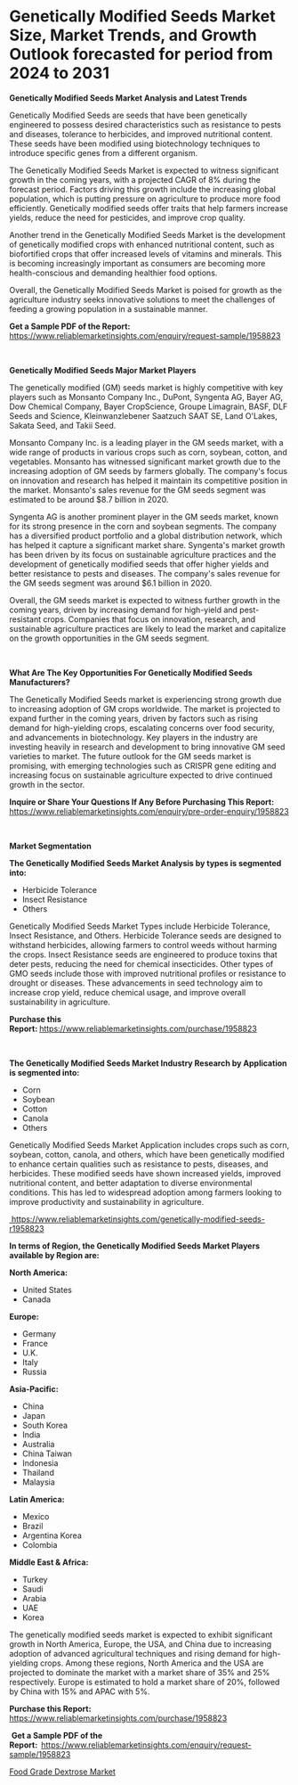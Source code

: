 <p><h1>Genetically Modified Seeds Market Size, Market Trends, and Growth Outlook forecasted for period from 2024 to 2031</h1></p><p><strong>Genetically Modified Seeds Market Analysis and Latest Trends</strong></p>
<p><p>Genetically Modified Seeds are seeds that have been genetically engineered to possess desired characteristics such as resistance to pests and diseases, tolerance to herbicides, and improved nutritional content. These seeds have been modified using biotechnology techniques to introduce specific genes from a different organism.</p><p>The Genetically Modified Seeds Market is expected to witness significant growth in the coming years, with a projected CAGR of 8% during the forecast period. Factors driving this growth include the increasing global population, which is putting pressure on agriculture to produce more food efficiently. Genetically modified seeds offer traits that help farmers increase yields, reduce the need for pesticides, and improve crop quality.</p><p>Another trend in the Genetically Modified Seeds Market is the development of genetically modified crops with enhanced nutritional content, such as biofortified crops that offer increased levels of vitamins and minerals. This is becoming increasingly important as consumers are becoming more health-conscious and demanding healthier food options.</p><p>Overall, the Genetically Modified Seeds Market is poised for growth as the agriculture industry seeks innovative solutions to meet the challenges of feeding a growing population in a sustainable manner.</p></p>
<p><strong>Get a Sample PDF of the Report:&nbsp;</strong> <a href="https://www.reliablemarketinsights.com/enquiry/request-sample/1958823">https://www.reliablemarketinsights.com/enquiry/request-sample/1958823</a></p>
<p>&nbsp;</p>
<p><strong>Genetically Modified Seeds Major Market Players</strong></p>
<p><p>The genetically modified (GM) seeds market is highly competitive with key players such as Monsanto Company Inc., DuPont, Syngenta AG, Bayer AG, Dow Chemical Company, Bayer CropScience, Groupe Limagrain, BASF, DLF Seeds and Science, Kleinwanzlebener Saatzuch SAAT SE, Land O'Lakes, Sakata Seed, and Takii Seed.</p><p>Monsanto Company Inc. is a leading player in the GM seeds market, with a wide range of products in various crops such as corn, soybean, cotton, and vegetables. Monsanto has witnessed significant market growth due to the increasing adoption of GM seeds by farmers globally. The company's focus on innovation and research has helped it maintain its competitive position in the market. Monsanto's sales revenue for the GM seeds segment was estimated to be around $8.7 billion in 2020.</p><p>Syngenta AG is another prominent player in the GM seeds market, known for its strong presence in the corn and soybean segments. The company has a diversified product portfolio and a global distribution network, which has helped it capture a significant market share. Syngenta's market growth has been driven by its focus on sustainable agriculture practices and the development of genetically modified seeds that offer higher yields and better resistance to pests and diseases. The company's sales revenue for the GM seeds segment was around $6.1 billion in 2020.</p><p>Overall, the GM seeds market is expected to witness further growth in the coming years, driven by increasing demand for high-yield and pest-resistant crops. Companies that focus on innovation, research, and sustainable agriculture practices are likely to lead the market and capitalize on the growth opportunities in the GM seeds segment.</p></p>
<p>&nbsp;</p>
<p><strong>What Are The Key Opportunities For Genetically Modified Seeds Manufacturers?</strong></p>
<p><p>The Genetically Modified Seeds market is experiencing strong growth due to increasing adoption of GM crops worldwide. The market is projected to expand further in the coming years, driven by factors such as rising demand for high-yielding crops, escalating concerns over food security, and advancements in biotechnology. Key players in the industry are investing heavily in research and development to bring innovative GM seed varieties to market. The future outlook for the GM seeds market is promising, with emerging technologies such as CRISPR gene editing and increasing focus on sustainable agriculture expected to drive continued growth in the sector.</p></p>
<p><strong>Inquire or Share Your Questions If Any Before Purchasing This Report:</strong> <a href="https://www.reliablemarketinsights.com/enquiry/pre-order-enquiry/1958823">https://www.reliablemarketinsights.com/enquiry/pre-order-enquiry/1958823</a></p>
<p>&nbsp;</p>
<p><strong>Market Segmentation</strong></p>
<p><strong>The Genetically Modified Seeds Market Analysis by types is segmented into:</strong></p>
<p><ul><li>Herbicide Tolerance</li><li>Insect Resistance</li><li>Others</li></ul></p>
<p><p>Genetically Modified Seeds Market Types include Herbicide Tolerance, Insect Resistance, and Others. Herbicide Tolerance seeds are designed to withstand herbicides, allowing farmers to control weeds without harming the crops. Insect Resistance seeds are engineered to produce toxins that deter pests, reducing the need for chemical insecticides. Other types of GMO seeds include those with improved nutritional profiles or resistance to drought or diseases. These advancements in seed technology aim to increase crop yield, reduce chemical usage, and improve overall sustainability in agriculture.</p></p>
<p><strong>Purchase this Report:&nbsp;</strong><a href="https://www.reliablemarketinsights.com/purchase/1958823">https://www.reliablemarketinsights.com/purchase/1958823</a></p>
<p>&nbsp;</p>
<p><strong>The Genetically Modified Seeds Market Industry Research by Application is segmented into:</strong></p>
<p><ul><li>Corn</li><li>Soybean</li><li>Cotton</li><li>Canola</li><li>Others</li></ul></p>
<p><p>Genetically Modified Seeds Market Application includes crops such as corn, soybean, cotton, canola, and others, which have been genetically modified to enhance certain qualities such as resistance to pests, diseases, and herbicides. These modified seeds have shown increased yields, improved nutritional content, and better adaptation to diverse environmental conditions. This has led to widespread adoption among farmers looking to improve productivity and sustainability in agriculture.</p></p>
<p><a href="https://www.reliablemarketinsights.com/genetically-modified-seeds-r1958823">&nbsp;https://www.reliablemarketinsights.com/genetically-modified-seeds-r1958823</a></p>
<p><strong>In terms of Region, the Genetically Modified Seeds Market Players available by Region are:</strong></p>
<p>
    <p> <strong> North America: </strong>
        <ul>
            <li>United States</li>
            <li>Canada</li>
        </ul>
        </p> 
    <p> <strong> Europe: </strong>
        <ul>
            <li>Germany</li>
            <li>France</li>
            <li>U.K.</li>
            <li>Italy</li>
            <li>Russia</li>
        </ul>
        </p> 
    <p> <strong> Asia-Pacific: </strong>
        <ul>
            <li>China</li>
            <li>Japan</li>
            <li>South Korea</li>
            <li>India</li>
            <li>Australia</li>
            <li>China Taiwan</li>
            <li>Indonesia</li>
            <li>Thailand</li>
            <li>Malaysia</li>
        </ul>
        </p> 
    <p> <strong> Latin America: </strong>
        <ul>
            <li>Mexico</li>
            <li>Brazil</li>
            <li>Argentina Korea</li>
            <li>Colombia</li>
        </ul>
        </p> 
    <p> <strong> Middle East & Africa: </strong>
        <ul>
            <li>Turkey</li>
            <li>Saudi</li>
            <li>Arabia</li>
            <li>UAE</li>
            <li>Korea</li>
        </ul>
    </p>
    </p>
<p><p>The genetically modified seeds market is expected to exhibit significant growth in North America, Europe, the USA, and China due to increasing adoption of advanced agricultural techniques and rising demand for high-yielding crops. Among these regions, North America and the USA are projected to dominate the market with a market share of 35% and 25% respectively. Europe is estimated to hold a market share of 20%, followed by China with 15% and APAC with 5%.</p></p>
<p><strong>Purchase this Report: </strong><a href="https://www.reliablemarketinsights.com/purchase/1958823">https://www.reliablemarketinsights.com/purchase/1958823</a></p>
<p>&nbsp;<strong>Get a Sample PDF of the Report:&nbsp;&nbsp;</strong><a href="https://www.reliablemarketinsights.com/enquiry/request-sample/1958823">https://www.reliablemarketinsights.com/enquiry/request-sample/1958823</a></p>
<p><strong></strong></p>
<p><p><a href="https://github.com/piersRei1940/Market-Research-Report-List-1/blob/main/food-grade-dextrose-market.md">Food Grade Dextrose Market</a></p></p>